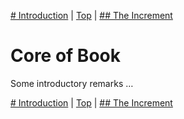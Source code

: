 [# Introduction](00.html) | [Top](index.html) | [## The Increment](02.html)

# Core of Book #

Some introductory remarks …



[# Introduction](00.html) | [Top](index.html) | [## The Increment](02.html)


<!--ignore-->


